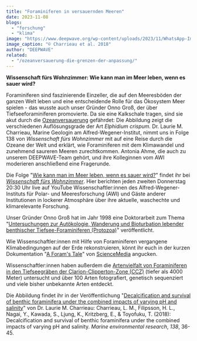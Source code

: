 ```yaml
---
title: "Foraminiferen in versauernden Meeren"
date: 2023-11-08
blogs: 
  - "forschung"
  - "klima"
image: "https://www.deepwave.org/wp-content/uploads/2023/11/WhatsApp-Image-2023-11-08-at-11.39.44.jpeg"
image_caption: "© Charrieau et al. 2018"
author: "DEEPWAVE"
related: 
  - "/ozeanversauerung-die-grenzen-der-anpassung/"
---
```


**Wissenschaft fürs Wohnzimmer: Wie kann man im Meer leben, wenn es sauer wird?**

Foraminiferen sind faszinierende Einzeller, die auf den Meeresböden der ganzen Welt leben und eine entscheidende Rolle für das Ökosystem Meer spielen - das wusste auch unser Gründer Onno Groß, der über Tiefseeforaminiferen promovierte. Da sie eine Kalkschale tragen, sind sie akut durch die [Ozeanversauerung](https://www.deepwave.org/ozeanversauerung-die-grenzen-der-anpassung/) gefährdet: Die Abbildung zeigt die verschiedenen Auflösungsgrade der Art _Elphidium crispum._ Dr. Laurie M. Charrieau, Marine Geologin am Alfred-Wegener-Institut, nimmt uns in Folge 138 von _Wissenschaft fürs Wohnzimmer_ mit auf eine Reise durch die Ozeane der Welt und erklärt, wie Foraminiferen mit dem Klimawandel und zunehmend saureren Meeren zurechtkommen. Antonia Ahme, die auch zu unserem DEEPWAVE-Team gehört, und ihre Kolleginnen vom AWI moderieren anschließend eine Fragerunde.

Die Folge "[Wie kann man im Meer leben, wenn es sauer wird?](https://www.youtube.com/watch?v=ogKP1EJY2Vk)" findet ihr bei _[Wissenschaft fürs Wohnzimmer](https://www.youtube.com/@WissenschaftfursWohnzimmer)_. Hier berichten jeden zweiten Donnerstag 20:30 Uhr live auf YouTube Wissenschaftler:innen des Alfred-Wegener-Instituts für Polar- und Meeresforschung (AWI) und Gäste anderer Institutionen in lockerer Atmosphäre über ihre aktuelle, waschechte und klimarelevante Forschung.

Unser Gründer Onno Groß hat im Jahr 1998 eine Doktorarbeit zum Thema "[Untersuchungen zur Autökologie, Wanderung und Bioturbation lebender benthischer Tiefsee-Foraminiferen (Protozoa)](https://www.researchgate.net/publication/35905442_Untersuchungen_zur_Autokologie_Wanderung_und_Bioturbation_lebender_benthischer_Tiefsee-Foraminiferen_Protozoa_Investigations_on_autecology_migration_and_bioturbation_of_living_benthic_deep_sea_Formini)" veröffentlicht.

Wie Wissenschaftler:innen mit Hilfe von Foraminiferen vergangene Klimabedingungen auf der Erde rekonstruieren, könnt ihr euch in der kurzen Dokumentation "[A Foram's Tale](https://www.youtube.com/watch?v=xfZ_9UWcAB8)" von [ScienceMedia](https://www.youtube.com/@ScienceMediaNL) angucken.

Wissenschaftler:innen haben außerdem die [Artenvielfalt von Foraminiferen in den Tiefseegräben der Clarion-Clipperton-Zone (CCZ)](https://www.mdpi.com/2077-1312/11/11/2038) (tiefer als 4000 Meter) untersucht und über 100 Arten fotografiert, genetisch sequenziert und viele bisher unbekannte Arten entdeckt.

Die Abbildung findet ihr in der Veröffentlichung "[Decalcification and survival of benthic foraminifera under the combined impacts of varying pH and salinity](https://www.sciencedirect.com/science/article/abs/pii/S0141113617306256?via%3Dihub)" von Dr. Laurie M. Charrieau: Charrieau, L. M., Filipsson, H. L., Nagai, Y., Kawada, S., Ljung, K., Kritzberg, E., & Toyofuku, T. (2018): Decalcification and survival of benthic foraminifera under the combined impacts of varying pH and salinity. _Marine environmental research_, _138_, 36-45.
